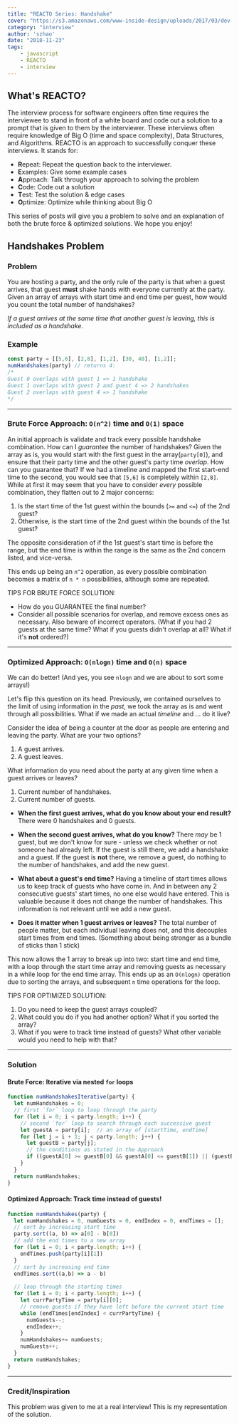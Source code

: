 ```yaml
---
title: "REACTO Series: Handshake"
cover: "https://s3.amazonaws.com/www-inside-design/uploads/2017/03/dev-whiteboard-thumb.jpg"
category: "interview"
author: 'szhao'
date: "2018-11-23"
tags:
    - javascript
    - REACTO
    - interview
---
```

## What's REACTO?

The interview process for software engineers often time requires the interviewee to stand in front of a white board and code out a solution to a prompt that is given to them by the interviewer. These interviews often require knowledge of Big O (time and space complexity), Data Structures, and Algorithms. REACTO is an approach to successfully conquer these interviews. It stands for:

- **R**epeat: Repeat the question back to the interviewer.
- **E**xamples: Give some example cases
- **A**pproach: Talk through your approach to solving the problem
- **C**ode: Code out a solution
- **T**est: Test the solution & edge cases
- **O**ptimize: Optimize while thinking about Big O

This series of posts will give you a problem to solve and an explanation of both the brute force & optimized solutions. We hope you enjoy!

## Handshakes Problem

### Problem
You are hosting a party, and the only rule of the party is that when a guest arrives, that guest **must** shake hands with everyone currently at the party. Given an array of arrays with start time and end time per guest, how would you count the total number of handshakes?

*If a guest arrives at the same time that another guest is leaving, this is included as a handshake.*

### Example
``` js
const party = [[5,6], [2,8], [1,2], [30, 40], [1,2]];
numHandshakes(party) // returns 4:
/*
Guest 0 overlaps with guest 1 => 1 handshake
Guest 1 overlaps with guest 2 and guest 4 => 2 handshakes
Guest 2 overlaps with guest 4 => 1 handshake
*/
```

---

### Brute Force Approach: `O(n^2)` time and `O(1)` space

An initial approach is validate and track every possible handshake combination. How can I *guarantee* the number of handshakes? Given the array as is, you would start with the first guest in the array(`party[0]`), and ensure that their party time and the other guest's party time *overlap*. How can you guarantee that? If we had a timeline and mapped the first start-end time to the second, you would see that `[5,6]` is completely within `[2,8]`. While at first it may seem that you have to consider *every* possible combination, they flatten out to 2 major concerns:

1. Is the start time of the 1st guest within the bounds (`>=` and `<=`) of the 2nd guest?
2. Otherwise, is the start time of the 2nd guest within the bounds of the 1st guest?

The opposite consideration of if the 1st guest's start time is before the range, but the end time is within the range is the same as the 2nd concern listed, and vice-versa.

This ends up being an `n^2` operation, as every possible combination becomes a matrix of `n * n` possibilities, although some are repeated.

TIPS FOR BRUTE FORCE SOLUTION:
- How do you GUARANTEE the final number?
- Consider all possible scenarios for overlap, and remove excess ones as necessary. Also beware of incorrect operators. (What if you had 2 guests at the same time? What if you guests didn't overlap at all? What if it's **not** ordered?)

---

### Optimized Approach: `O(nlogn)` time and `O(n)` space

We can do better! (And yes, you see `nlogn` and we are about to sort some arrays!)

Let's flip this question on its head. Previously, we contained ourselves to the limit of using information in the *past*, we took the array as is and went through all possibilities. What if we made an actual *timeline* and ... do it live?

Consider the idea of being a counter at the door as people are entering and leaving the party. 
What are your two options? 
1. A guest arrives.
2. A guest leaves. 

What information do you need about the party at any given time when a guest arrives or leaves?
1. Current number of handshakes.
2. Current number of guests.

- **When the first guest arrives, what do you know about your end result?** There were 0 handshakes and 0 guests.
- **When the second guest arrives, what do you know?** There *may* be 1 guest, but we don't know for sure - unless we check whether or not someone had already left. If the guest is still there, we add a handshake and a guest. If the guest is **not** there, we remove a guest, do nothing to the number of handshakes, and add the new guest.

- **What about a guest's end time?** Having a timeline of start times allows us to keep track of guests who have come in. And in between any 2 consecutive guests' start times, no one else would have entered. This is valuable because it does not change the number of handshakes. This information is not relevant until we add a new guest.

- **Does it matter when 1 guest arrives or leaves?** The total number of people matter, but each individual leaving does not, and this decouples start times from end times. (Something about being stronger as a bundle of sticks than 1 stick)

This now allows the 1 array to break up into two: start time and end time, with a loop through the start time array and removing guests as necessary in a while loop for the end time array. This ends up as an `O(nlogn)` operation due to sorting the arrays, and subsequent `n` time operations for the loop.

TIPS FOR OPTIMIZED SOLUTION:
1. Do you need to keep the guest arrays coupled?
2. What could you do if you had another option? What if you sorted the array?
3. What if you were to track time instead of guests? What other variable would you need to help with that?

---

### Solution

#### Brute Force: Iterative via nested `for` loops
```js
function numHandshakesIterative(party) {
  let numHandshakes = 0;
  // first `for` loop to loop through the party
  for (let i = 0; i < party.length; i++) {
    // second `for` loop to search through each successive guest
    let guestA = party[i];  // an array of [startTime, endTime]
    for (let j = i + 1; j < party.length; j++) {
      let guestB = party[j];
      // the conditions as stated in the Approach
      if ((guestA[0] >= guestB[0] && guestA[0] <= guestB[1]) || (guestB[0] >= guestA[0] && guestB[0] <= guestA[1])) numHandshakes++;
    }
  }
  return numHandshakes;
}
```
#### Optimized Approach: Track time instead of guests!
```js
function numHandshakes(party) {
  let numHandshakes = 0, numGuests = 0, endIndex = 0, endTimes = [];
  // sort by increasing start time
  party.sort((a, b) => a[0] - b[0])
  // add the end times to a new array
  for (let i = 0; i < party.length; i++) {
    endTimes.push(party[i][1])
  }
  // sort by increasing end time
  endTimes.sort((a,b) => a - b)
  
  // loop through the starting times
  for (let i = 0; i < party.length; i++) {
    let currPartyTime = party[i][0];
    // remove guests if they have left before the current start time
    while (endTimes[endIndex] < currPartyTime) {
      numGuests--;
      endIndex++;
    }
    numHandshakes+= numGuests;
    numGuests++;
  }
  return numHandshakes;
}
```

---

### Credit/Inspiration
This problem was given to me at a real interview! This is my representation of the solution.
